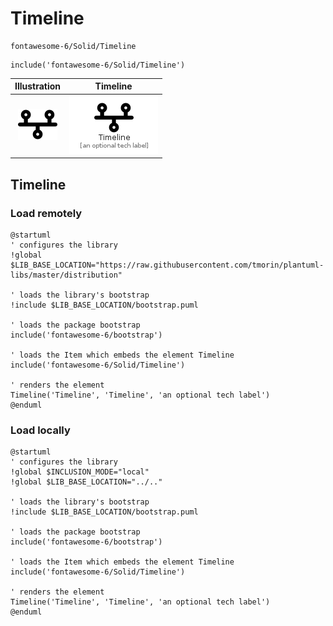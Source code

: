 # Timeline


```text
fontawesome-6/Solid/Timeline
```

```text
include('fontawesome-6/Solid/Timeline')
```



| Illustration | Timeline |
| :---: | :---: |
| ![illustration for Illustration](../../fontawesome-6/Solid/Timeline.png) | ![illustration for Timeline](../../fontawesome-6/Solid/Timeline.Local.png) |




## Timeline

### Load remotely
```plantuml
@startuml
' configures the library
!global $LIB_BASE_LOCATION="https://raw.githubusercontent.com/tmorin/plantuml-libs/master/distribution"

' loads the library's bootstrap
!include $LIB_BASE_LOCATION/bootstrap.puml

' loads the package bootstrap
include('fontawesome-6/bootstrap')

' loads the Item which embeds the element Timeline
include('fontawesome-6/Solid/Timeline')

' renders the element
Timeline('Timeline', 'Timeline', 'an optional tech label')
@enduml
```

### Load locally
```plantuml
@startuml
' configures the library
!global $INCLUSION_MODE="local"
!global $LIB_BASE_LOCATION="../.."

' loads the library's bootstrap
!include $LIB_BASE_LOCATION/bootstrap.puml

' loads the package bootstrap
include('fontawesome-6/bootstrap')

' loads the Item which embeds the element Timeline
include('fontawesome-6/Solid/Timeline')

' renders the element
Timeline('Timeline', 'Timeline', 'an optional tech label')
@enduml
```

